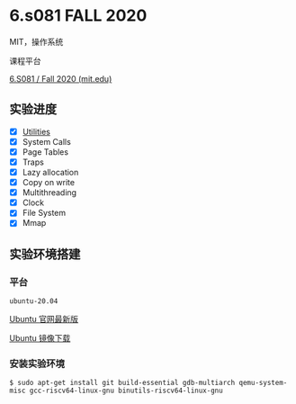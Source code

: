 # 6.s081	FALL 	2020

MIT，操作系统

课程平台

[6.S081 / Fall 2020 (mit.edu)](https://pdos.csail.mit.edu/6.828/2020/index.html)
## 实验进度
- [x]  [Utilities](https://github.com/hqqkun/6.S081/tree/main/Utilities)
- [x]  System Calls  
- [x]  Page Tables 
- [x]  Traps
- [x]  Lazy allocation
- [x]  Copy on write
- [x]  Multithreading
- [x]  Clock
- [x]  File System
- [x]  Mmap

## 实验环境搭建

### 平台

`ubuntu-20.04`

[Ubuntu 官网最新版](https://ubuntu.com/download/desktop)

[Ubuntu 镜像下载](https://launchpad.net/ubuntu/+cdmirrors)

### 安装实验环境

```shell
$ sudo apt-get install git build-essential gdb-multiarch qemu-system-misc gcc-riscv64-linux-gnu binutils-riscv64-linux-gnu
```
